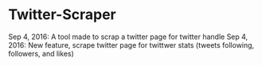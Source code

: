 # Twitter-Scraper

Sep 4, 2016: A tool made to  scrap a twitter page for twitter handle
Sep 4, 2016: New feature, scrape twitter page for twittwer stats (tweets following, followers, and likes)
